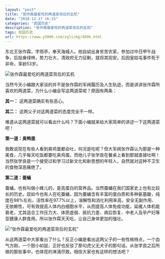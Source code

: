 ```yaml
---
layout: "post"
title: "张作霖最爱吃的两道菜背后的玄机"
date: "2018-12-17 16:15"
categories: "民国历史"
description: "张作霖最爱吃的两道菜背后的玄机"
tags: 民国历史
url: https://www.y5000.com/zgls/mg/4096.html
---
```






东北王张作霖，字雨亭，奉天海城人。他自幼出身贫苦农家，参加过中日甲午战争，后投身绿林，势力壮大，清政府无力征剿，就将其招安。后因皇姑屯事件死于非命，享龄53岁。

![张作霖最爱吃的两道菜背后的玄机](/uploads/allimg/161028/6-16102Q13112214.JPG)

当然今天小编跟大家谈的并不是张作霖的军阀履历及人生轨迹，而是讲讲张作霖所喜欢的两道菜，为什么小编会写这两道菜呢？原因有两条：

**其一：** 这两道菜确实有些恶心。

**其二：** 这两父子对这两道菜的态度完全不一样。

难道从这两道菜就可以看出什么吗？下面小编就来给大家简单的讲述一下这两道菜吧！

**第一道：臭鸭蛋**

我敢说现在有些人看到臭鸡蛋都会吐，何况是吃呢？但大军阀张作霖认为那是一种美食，几乎每天吃饭都要吃臭鸡蛋。而他儿子张学良在餐桌上看到那就直接吐啊！当然张学良是一个接受过和学习过新文化和新思想的年轻人，自然就对这种不卫生的食物深恶痛绝了。

**第二道：蚕蛹**

蚕蛹，也有叫做小蜂儿的，是高蛋白的营养品。当然蚕蛹在我们国家史上也有比较长的历史。现如今也有人在吃蚕蛹，因为蚕蛹含有丰富的蛋白质和多种氨基酸，纯度在98%左右，活性率在97.7%以上，溶解性和消化利用率高，安全无副作用、无依赖性，可有效提高人体内白细胞水平，从而提高人体免疫功能，延缓人体机能衰老，尤其适合工作压力大、体质虚弱、抵抗力差、病后恢复、中老人及孕产妇等亚健康人群食用。所以张作霖天天吃，让自己身体更加的强壮。

![“张作霖最爱吃的两道菜背后的玄机”](/uploads/allimg/161028/6-16102Q1312R95.JPG)

从这两道菜中大家看出了什么？反正小编是看出这两父子的一些性格特点，一个血气方刚，一个胆小如鼠，正好也反驳了那句虎父无犬子的那句话。从张学良之后所做的那些事中，也体现的淋漓尽致。相信大家也有这样的想法吧？
